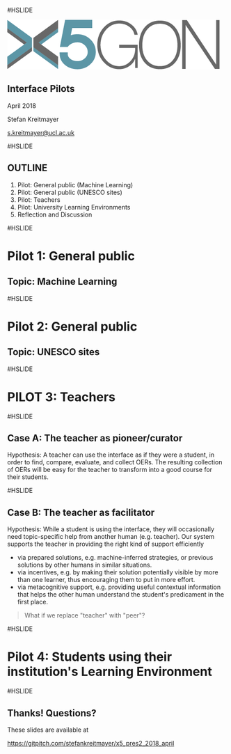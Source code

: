 #HSLIDE

![Logo](images/x5gon_logo.png)

## Interface Pilots

April 2018

Stefan Kreitmayer

s.kreitmayer@ucl.ac.uk

#HSLIDE

## OUTLINE
1. Pilot: General public (Machine Learning)
2. Pilot: General public (UNESCO sites)
3. Pilot: Teachers
4. Pilot: University Learning Environments
5. Reflection and Discussion

#HSLIDE

# Pilot 1: General public
## Topic: Machine Learning

#HSLIDE

# Pilot 2: General public
## Topic: UNESCO sites

#HSLIDE

# PILOT 3: Teachers

#HSLIDE

## Case A: The teacher as pioneer/curator

Hypothesis: A teacher can use the interface as if they were a student, in order to find, compare, evaluate, and collect OERs. The resulting collection of OERs will be easy for the teacher to transform into a good course for their students.

#HSLIDE

## Case B: The teacher as facilitator

Hypothesis: While a student is using the interface, they will occasionally need topic-specific help from another human (e.g. teacher). Our system supports the teacher in providing the right kind of support efficiently
* via prepared solutions, e.g. machine-inferred strategies, or previous solutions by other humans in similar situations.
* via incentives, e.g. by making their solution potentially visible by more than one learner, thus encouraging them to put in more effort.
* via metacognitive support, e.g. providing useful contextual information that helps the other human understand the student's predicament in the first place.

> What if we replace "teacher" with "peer"?

#HSLIDE

# Pilot 4: Students using their institution's Learning Environment

#HSLIDE

## Thanks! Questions?

These slides are available at

https://gitpitch.com/stefankreitmayer/x5_pres2_2018_april
